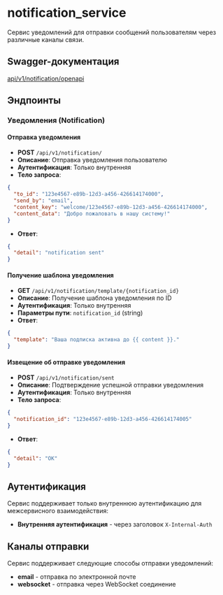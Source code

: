 # notification_service

Сервис уведомлений для отправки сообщений пользователям через различные каналы связи.

## Swagger-документация

[api/v1/notification/openapi](http://127.0.0.1/api/v1/notification/openapi)

## Эндпоинты

### Уведомления (Notification)

#### Отправка уведомления
- **POST** `/api/v1/notification/`
- **Описание**: Отправка уведомления пользователю
- **Аутентификация**: Только внутренняя
- **Тело запроса**:
```json
{
  "to_id": "123e4567-e89b-12d3-a456-426614174000",
  "send_by": "email",
  "content_key": "welcome/123e4567-e89b-12d3-a456-426614174000",
  "content_data": "Добро пожаловать в нашу систему!"
}
```
- **Ответ**:
```json
{
  "detail": "notification sent"
}
```

#### Получение шаблона уведомления
- **GET** `/api/v1/notification/template/{notification_id}`
- **Описание**: Получение шаблона уведомления по ID
- **Аутентификация**: Только внутренняя
- **Параметры пути**: `notification_id` (string)
- **Ответ**:
```json
{
  "template": "Ваша подписка активна до {{ content }}."
}
```

#### Извещение об отправке уведомления
- **POST** `/api/v1/notification/sent`
- **Описание**: Подтверждение успешной отправки уведомления
- **Аутентификация**: Только внутренняя
- **Тело запроса**:
```json
{
  "notification_id": "123e4567-e89b-12d3-a456-426614174005"
}
```
- **Ответ**:
```json
{
  "detail": "OK"
}
```

## Аутентификация

Сервис поддерживает только внутреннюю аутентификацию для межсервисного взаимодействия:
- **Внутренняя аутентификация** - через заголовок `X-Internal-Auth`

## Каналы отправки

Сервис поддерживает следующие способы отправки уведомлений:
- **email** - отправка по электронной почте
- **websocket** - отправка через WebSocket соединение

